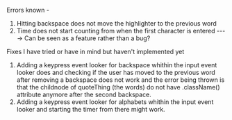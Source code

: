 Errors known -
1. Hitting backspace does not move the highlighter to the previous word
2. Time does not start counting from when the first character is entered ----> Can be seen as a feature rather than a bug?

Fixes I have tried or have in mind but haven't implemented yet
1. Adding a keypress event looker for backspace whithin the input event looker does and checking if the user has moved to the previous word after removing a backspace
     does not work and the error being thrown is that the childnode of quoteThing (the words) do not have .className() attribute anymore after the second backspace.
2. Adding a keypress event looker for alphabets whithin the input event looker and starting the timer from there might work.
